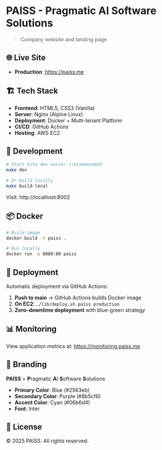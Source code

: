 # PAISS - Pragmatic AI Software Solutions

> Company website and landing page

## 🌐 Live Site

- **Production**: https://paiss.me

## 🏗️ Tech Stack

- **Frontend**: HTML5, CSS3 (Vanilla)
- **Server**: Nginx (Alpine Linux)
- **Deployment**: Docker + Multi-tenant Platform
- **CI/CD**: GitHub Actions
- **Hosting**: AWS EC2

## 🚀 Development

```bash
# Start Vite dev server (recommended)
make dev

# Or build locally
make build-local
```

Visit: http://localhost:8002

## 📦 Docker

```bash
# Build image
docker build -t paiss .

# Run locally
docker run -p 8080:80 paiss
```

## 🔄 Deployment

Automatic deployment via GitHub Actions:

1. **Push to main** → GitHub Actions builds Docker image
2. **On EC2**: `./lib/deploy.sh paiss production`
3. **Zero-downtime deployment** with blue-green strategy

## 📊 Monitoring

View application metrics at: https://monitoring.paiss.me

## 🎨 Branding

**PAISS** = **P**ragmatic **A**I **S**oftware **S**olutions

- **Primary Color**: Blue (#2563eb)
- **Secondary Color**: Purple (#8b5cf6)
- **Accent Color**: Cyan (#06b6d4)
- **Font**: Inter

## 📝 License

© 2025 PAISS. All rights reserved.
